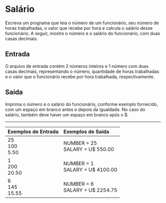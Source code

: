 # Salário

Escreva um programa que leia o número de um funcionário, seu número de horas trabalhadas, o valor que recebe por hora e calcula o salário desse funcionário. A seguir, mostre o número e o salário do funcionário, com duas casas decimais.

## Entrada

O arquivo de entrada contém 2 números inteiros e 1 número com duas casas decimais, representando o número, quantidade de horas trabalhadas e o valor que o funcionário recebe por hora trabalhada, respectivamente.

## Saída

Imprima o número e o salário do funcionário, conforme exemplo fornecido, com um espaço em branco antes e depois da igualdade. No caso do salário, também deve haver um espaço em branco após o $.

---

| Exemplos de Entrada   | Exemplos de Saída                   |
| :-------------------- | :---------------------------------- |
| 25 <br> 100 <br> 5.50 | NUMBER = 25 <br> SALARY = U$ 550.00 |
| 1 <br> 200 <br> 20.50 | NUMBER = 1 <br> SALARY = U$ 4100.00 |
| 6 <br> 145 <br> 15.55 | NUMBER = 6 <br> SALARY = U$ 2254.75 |
